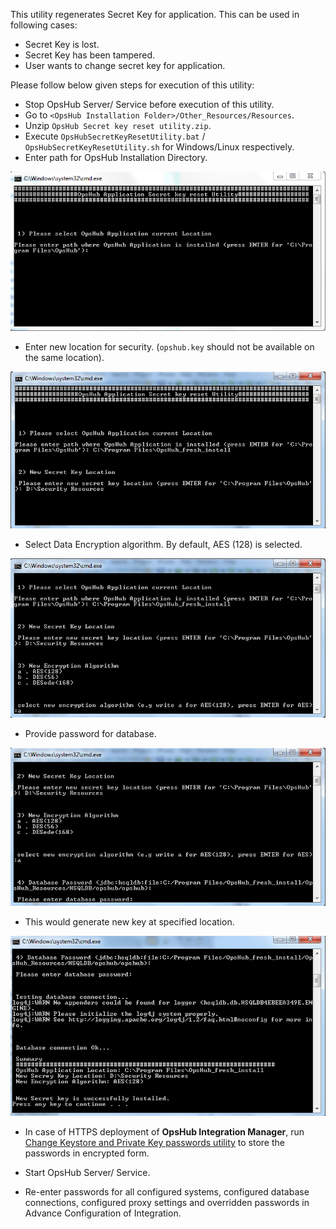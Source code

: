 This utility regenerates Secret Key for application. This can be used in following cases:
* Secret Key is lost.
* Secret Key has been tampered.
* User wants to change secret key for application.

Please follow below given steps for execution of this utility:

* Stop OpsHub Server/ Service before execution of this utility.
* Go to `<OpsHub Installation Folder>/Other_Resources/Resources`.
* Unzip `OpsHub Secret key reset utility.zip`.
* Execute `OpsHubSecretKeyResetUtility.bat` / `OpsHubSecretKeyResetUtility.sh` for Windows/Linux respectively.
* Enter path for OpsHub Installation Directory.

<p align="center">
  <img src="../../assets/Regenerate_Image_1.png">
</p>


* Enter new location for security. (`opshub.key` should not be available on the same location).

<p align="center">
  <img src="../../assets/Regenerate_Image_2.png">
</p>

* Select Data Encryption algorithm. By default, AES (128) is selected.

<p align="center">
  <img src="../../assets/Regenerate_Image_3.png">
</p>


* Provide password for database. 

<p align="center">
  <img src="../../assets/Regenerate_Image_4.png">
</p>

* This would generate new key at specified location.

<p align="center">
  <img src="../../assets/Regenerate_Image_5.png">
</p>


* In case of HTTPS deployment of **OpsHub Integration Manager**, run [Change Keystore and Private Key passwords utility](change-keystore-and-private-key-passwords.md) to store the passwords in encrypted form.

* Start OpsHub Server/ Service.  
* Re-enter passwords for all configured systems, configured database connections, configured proxy settings and overridden passwords in Advance Configuration of Integration.


